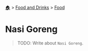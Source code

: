 <!--startTocHeader-->
[🏠](../../README.md) > [Food and Drinks](../README.md) > [Food](README.md)
# Nasi Goreng
<!--endTocHeader-->

> TODO: Write about `Nasi Goreng`.

<!--startTocSubtopic-->

<!--endTocSubtopic-->